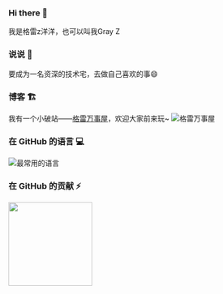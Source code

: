 ### Hi there 👋
我是格雷z洋洋，也可以叫我Gray Z

### 说说 💬
要成为一名资深的技术宅，去做自己喜欢的事😄

### 博客 🏗
我有一个小破站——[格雷万事屋](https://blog.grayzhao.com/)，欢迎大家前来玩~
![格雷万事屋](https://cdn.jsdelivr.net/gh/zhy201810576/picture-host/my-website.png)

### 在 GitHub 的语言 💻
<img alt="最常用的语言" src="https://github-readme-stats.vercel.app/api/top-langs/?username=zhy201810576&layout=compact&theme=calm&hide_border=true&langs_count=6&exclude_repo=bspart&card_width=323 "/>

### 在 GitHub 的贡献 ⚡
<img src="https://github-readme-stats.vercel.app/api?username=zhy201810576&layout=compact&theme=calm&hide_border=true&hide=issues&show_icons=true" height="165"/>

<!--
**zhy201810576/zhy201810576** is a ✨ _special_ ✨ repository because its `README.md` (this file) appears on your GitHub profile.

Here are some ideas to get you started:

- 🔭 I’m currently working on ...
- 🌱 I’m currently learning ...
- 👯 I’m looking to collaborate on ...
- 🤔 I’m looking for help with ...
- 💬 Ask me about ...
- 📫 How to reach me: ...
- 😄 Pronouns: ...
- ⚡ Fun fact: ...
-->
